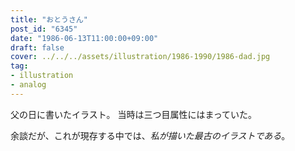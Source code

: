 ```yaml
---
title: "おとうさん"
post_id: "6345"
date: "1986-06-13T11:00:00+09:00"
draft: false
cover: ../../../assets/illustration/1986-1990/1986-dad.jpg
tag:
- illustration
- analog
---
```


父の日に書いたイラスト。 当時は三つ目属性にはまっていた。

余談だが、これが現存する中では、_私が描いた最古のイラストである_。
